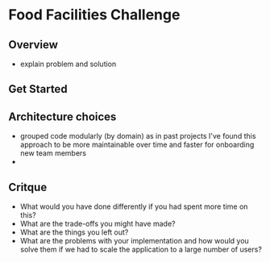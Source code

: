 # Food Facilities Challenge

## Overview

- explain problem and solution

## Get Started

## Architecture choices

- grouped code modularly (by domain) as in past projects I've found this approach to be more maintainable over time and faster for onboarding new team members
-

## Critque

- What would you have done differently if you had spent more time on this?
- What are the trade-offs you might have made?
- What are the things you left out?
- What are the problems with your implementation and how would you solve them if we had to scale the application to a large number of users?
